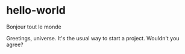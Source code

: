 # hello-world
Bonjour tout le monde

Greetings, universe. It's the usual way to start a project.
Wouldn't you agree?
